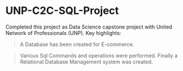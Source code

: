 # UNP-C2C-SQL-Project
Completed this project as Data Science capstone project with United Network of Professionals (UNP). Key highlights:

> A Database has been created for E-commerce.




> Various Sql Commands and  operations were performed.
> Finally a Relational Database Management system was created.
